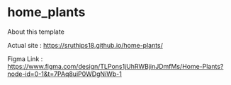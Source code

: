 # home_plants

About this template

Actual site :  https://sruthips18.github.io/home-plants/

Figma Link : https://www.figma.com/design/TLPons1jUhRWBjinJDmfMs/Home-Plants?node-id=0-1&t=7PAq8uiP0WDgNiWb-1

